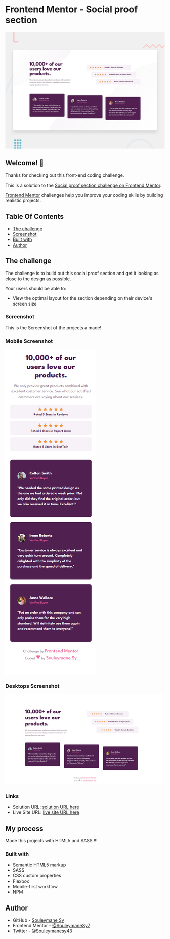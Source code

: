 # Frontend Mentor - Social proof section

![Design preview for the Social proof section coding challenge](./design/desktop-preview.jpg)

## Welcome! 👋

Thanks for checking out this front-end coding challenge.

This is a solution to the [Social proof section challenge on Frontend Mentor](https://www.frontendmentor.io/challenges/social-proof-section-6e0qTv_bA).

[Frontend Mentor](https://www.frontendmentor.io) challenges help you improve your coding skills by building realistic projects.

## Table Of Contents

- [The challenge](#the-challenge)
- [Screenshot](#screenshot)
- [Built with](#built-with)
- [Author](#author)

## The challenge

The challenge is to build out this social proof section and get it looking as close to the design as possible.

Your users should be able to:

- View the optimal layout for the section depending on their device's screen size

### Screenshot

This is the Screenshot of the projects a made!

### Mobile Screenshot

![Mobile Screenshot](./preview/Mobile.png)

### Desktops Screenshot

![Desktop Screenshot](./preview/Desktop.png)

### Links

- Solution URL: [solution URL here](https://www.frontendmentor.io/solutions/responsive-socials-proof-section-built-with-html-and-sass-hX9sZ3fkBi)
- Live Site URL: [live site URL here](https://fem-social-proof-section-peach.vercel.app/)

## My process

Made this projects with HTML5 and SASS !!!

### Built with

- Semantic HTML5 markup
- SASS
- CSS custom properties
- Flexbox
- Mobile-first workflow
- NPM

## Author

- GitHub - [Souleymane Sy](https://github.com/SouleymaneSy7)
- Frontend Mentor - [@SouleymaneSy7](https://www.frontendmentor.io/profile/SouleymaneSy7)
- Twitter - [@Souleymanesy43](https://twitter.com/Souleymanesy43)
